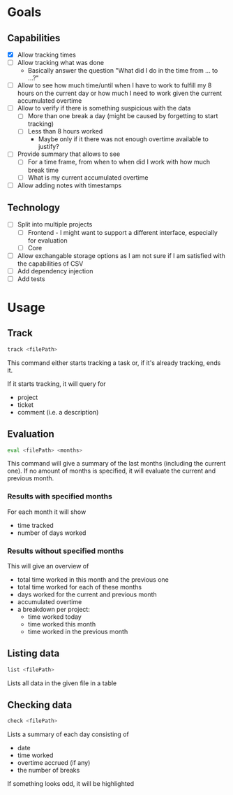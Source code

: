 # Goals

## Capabilities
- [x] Allow tracking times
- [ ] Allow tracking what was done
    - Basically answer the question "What did I do in the time from ... to ...?"
- [ ] Allow to see how much time/until when I have to work to fulfill my 8 hours on the
    current day or how much I need to work given the current accumulated overtime
- [ ] Allow to verify if there is something suspicious with the data
    - [ ] More than one break a day (might be caused by forgetting to start tracking)
    - [ ] Less than 8 hours worked
        - Maybe only if it there was not enough overtime available to justify?
- [ ] Provide summary that allows to see
    - [ ] For a time frame, from when to when did I work with how much break time
    - [ ] What is my current accumulated overtime
- [ ] Allow adding notes with timestamps

## Technology
- [ ] Split into multiple projects
    - [ ] Frontend - I might want to support a different interface, especially for
    evaluation
    - [ ] Core
- [ ] Allow exchangable storage options as I am not sure if I am satisfied with the
    capabilities of CSV
- [ ] Add dependency injection
- [ ] Add tests

# Usage

## Track

```sh
track <filePath>
```

This command either starts tracking a task or, if it's already tracking, ends it.

If it starts tracking, it will query for
- project
- ticket
- comment (i.e. a description)

## Evaluation

```sh
eval <filePath> <months>
```

This command will give a summary of the last months (including the current one). If no
amount of months is specified, it will evaluate the current and previous month.

### Results with specified months
For each month it will show
- time tracked
- number of days worked

### Results without specified months
This will give an overview of
- total time worked in this month and the previous one
- total time worked for each of these months
- days worked for the current and previous month
- accumulated overtime
- a breakdown per project:
    - time worked today
    - time worked this month
    - time worked in the previous month

## Listing data
```sh
list <filePath>
```

Lists all data in the given file in a table

## Checking data
```sh
check <filePath>
```

Lists a summary of each day consisting of
- date
- time worked
- overtime accrued (if any)
- the number of breaks

If something looks odd, it will be highlighted
